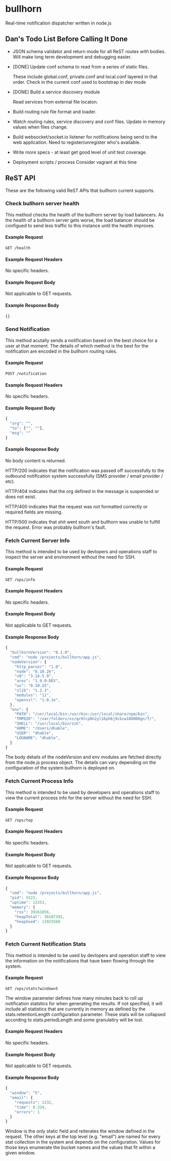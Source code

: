 # bullhorn #

Real-time notification dispatcher written in node.js


## Dan's Todo List Before Calling It Done ##

* JSON schema validator and return mode for all ReST routes with bodies.
  Will make long term development and debugging easier.

* [DONE] Update conf schema to read from a series of static files.

  These include global.conf, private.conf and local.conf layered in that order.
  Check in the current conf used to bootstrap in dev mode

* [DONE] Build a service discovery module

  Read services from external file locaton.

* Build routing rule file format and loader.

* Watch routing rules, service discovery and conf files. Update in memory
  values when files change.

* Build websocket/socket.io listener for notifications being send to the web
  application. Need to register/unregister who's available.

* Write more specs - at least get good level of unit test coverage.

* Deployment scripts / process
  Consider vagrant at this time


## ReST API ##

These are the following valid ReST APIs that bullhorn current supports.

### Check bullhorn server health ###

This method checks the health of the bullhorn server by load balancers. As
the health of a bullhorn server gets worse, the load balancer should be
configued to send less traffic to this instance until the health improves.

#### Example Request ####
```
GET /health
```

#### Example Request Headers ####
No specific headers.

#### Example Request Body ####
Not applicable to GET requests.

#### Example Response Body ####
``` javascript
{}
```

### Send Notification ###

This method acutally sends a notification based on the best choice for a user
at that moment. The details of which method is the best for the notification
are encoded in the bullhorn routing rules.

#### Example Request ####
```
POST /notification
```

#### Example Request Headers ####
No specific headers.

#### Example Request Body ####
``` javascript
{
  "org": "",
  "to": ["", ""],
  "msg": ""
}
```

#### Example Response Body ####
No body content is returned.

HTTP/200 indicates that the notification was passed off successfully to the
outbound notification system successfully (SMS provider / email provider / etc).

HTTP/404 indicates that the org defined in the message is suspended or does
not exist.

HTTP/400 indicates that the request was not formatted correctly or required
fields are missing.

HTTP/500 indicates that shit went south and bullhorn was unable to fulfill the
request. Error was probably bullhorn's fault.


### Fetch Current Server Info ###

This method is intended to be used by devlopers and operations staff to inspect
the server and environment without the need for SSH.

#### Example Request ####
```
GET /ops/info
```

#### Example Request Headers ####
No specific headers.

#### Example Request Body ####
Not applicable to GET requests.

#### Example Response Body ####
``` javascript
{
  "bullhornVersion": "0.1.0",
  "cmd": "node /projects/bullhorn/app.js",
  "nodeVersion": {
    "http_parser": "1.0",
    "node": "0.10.26",
    "v8": "3.14.5.9",
    "ares": "1.9.0-DEV",
    "uv": "0.10.25",
    "zlib": "1.2.3",
    "modules": "11",
    "openssl": "1.0.1e",
  },
  "env": {
    "PATH": "/usr/local/bin:/usr/bin:/usr/local/share/npm/bin",
    "TMPDIR": "/var/folders/xs/qc9tcp0n2yl16ph6j9cbcw180000gn/T/",
    "SHELL": "/usr/local/bin/zsh",
    "HOME": "/Users/dhable",
    "USER": "dhable",
    "LOGNAME": "dhable",
  }
}
```

The body details of the nodeVersion and env modules are fetched directly from the
node.js process object. The details can vary depending on the configuration of the
system bullhorn is deployed on.

### Fetch Current Process Info ###

This method is intended to be used by developers and operations staff to view the
current process info for the server without the need for SSH.

#### Example Request ####
```
GET /ops/top
```

#### Example Request Headers ####
No specific headers.

#### Example Request Body ####
Not applicable to GET requests.

#### Example Response Body ####
``` javascript
{
  "cmd": "node /projects/bullhorn/app.js",
  "pid": 5523,
  "uptime": 13353,
  "memory": {
    "rss": 39161856,
    "heapTotal": 30107392,
    "heapUsed": 13925568
  }
}
```

### Fetch Current Notification Stats ###

This method is intended to be used by devlopers and operation staff to view the
information on the notifications that have been flowing through the system.

#### Example Request ####
```
GET /ops/stats?window=5
```

The window parameter defines how many minutes back to roll up notification statstics
for when generating the results. If not specified, it will include all statistics that
are currently in memory as defined by the stats.retentionLength configuration parameter.
These stats will be collapsed according to stats.periodLength and some granulatiry will
be lost.

#### Example Request Headers ####
No specific headers.

#### Example Request Body ####
Not applicable to GET requests.

#### Example Response Body ####
``` javascript
{
  "window": "5",
  "email": {
    "requests": 1232,
    "time": 0.324,
    "errors": 1
  }
}
```

Window is the only static field and reiterates the window defined in the request. The other
keys at the top level (e.g. "email") are named for every stat collection in the system and
depends on the configuration. Values for those keys enumerate the bucket names and the values
that fit within a given window.
